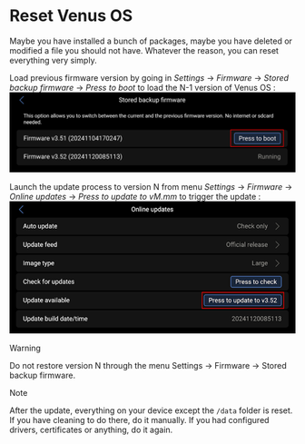 # Reset Venus OS

Maybe you have installed a bunch of packages, maybe you have deleted or modified a file you should not have.
Whatever the reason, you can reset everything very simply. 

Load previous firmware version by going in *Settings* -> *Firmware* -> *Stored backup firmware* -> *Press to boot* to load the N-1 version of Venus OS :
![Gui V2 Stored backup firmware menu](images/GuiV2-Stored_back_press.png)

Launch the update process to version N from menu *Settings* -> *Firmware* -> *Online updates* -> *Press to update to vM.mm* to trigger the update :
![Gui V2 Online updates update](images/GuiV2-Online_updates_update.png)

> [!WARNING]  
> Do not restore version N through the menu Settings -> Firmware -> Stored backup firmware.

> [!NOTE]  
> After the update, everything on your device except the `/data` folder is reset. If you have cleaning to do there, do it manually. If you had configured drivers, certificates or anything, do it again.